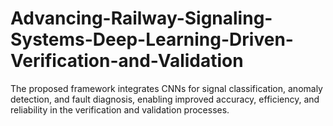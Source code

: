 # Advancing-Railway-Signaling-Systems-Deep-Learning-Driven-Verification-and-Validation
The proposed framework integrates CNNs for signal classification, anomaly detection, and fault diagnosis, enabling improved accuracy, efficiency, and reliability in the verification and validation processes.
